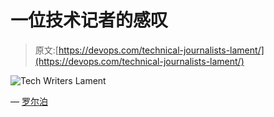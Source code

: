 # 一位技术记者的感叹

> 原文:[https://devops.com/technical-journalists-lament/](https://devops.com/technical-journalists-lament/)

![Tech Writers Lament](../Images/40f1cfc3286853afb8e50743b3725019.png)

— [罗尔泊](https://devops.com/author/breselman/)